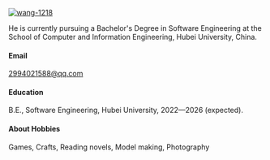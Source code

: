 
[![wang-1218](https://img.shields.io/badge/wang-1218-github-blue?logo=github)](https://github.com/wang-1218)


He is currently pursuing a Bachelor's Degree in Software Engineering at the School of Computer and Information Engineering, Hubei University, China.

#### Email
2994021588@qq.com

#### Education
B.E., Software Engineering, Hubei University, 2022—2026 (expected).

#### About Hobbies
Games, Crafts, Reading novels, Model making, Photography
